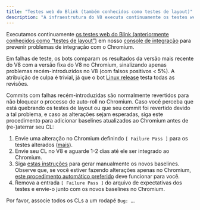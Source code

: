 ```yaml
---
title: "Testes web do Blink (também conhecidos como testes de layout)"
description: "A infraestrutura do V8 executa continuamente os testes web do Blink para prevenir problemas de integração com o Chromium. Este documento descreve o que fazer caso um desses testes falhe."
---
```

Executamos continuamente [os testes web do Blink (anteriormente conhecidos como “testes de layout”)](https://chromium.googlesource.com/chromium/src/+/master/docs/testing/web_tests.md) em nosso [console de integração](https://ci.chromium.org/p/v8/g/integration/console) para prevenir problemas de integração com o Chromium.

Em falhas de teste, os bots comparam os resultados da versão mais recente do V8 com a versão fixa do V8 no Chromium, sinalizando apenas problemas recém-introduzidos no V8 (com falsos positivos < 5%). A atribuição de culpa é trivial, já que o bot [Linux release](https://ci.chromium.org/p/v8/builders/luci.v8.ci/V8%20Blink%20Linux) testa todas as revisões.

Commits com falhas recém-introduzidas são normalmente revertidos para não bloquear o processo de auto-roll no Chromium. Caso você perceba que está quebrando os testes de layout ou que seu commit foi revertido devido a tal problema, e caso as alterações sejam esperadas, siga este procedimento para adicionar baselines atualizados ao Chromium antes de (re-)aterrar seu CL:

1. Envie uma alteração no Chromium definindo `[ Failure Pass ]` para os testes alterados ([mais](https://chromium.googlesource.com/chromium/src/+/master/docs/testing/web_test_expectations.md#updating-the-expectations-files)).
1. Envie seu CL no V8 e aguarde 1-2 dias até ele ser integrado ao Chromium.
1. Siga [estas instruções](https://chromium.googlesource.com/chromium/src/+/master/docs/testing/web_tests.md#Rebaselining-Web-Tests) para gerar manualmente os novos baselines. Observe que, se você estiver fazendo alterações apenas no Chromium, [este procedimento automático preferido](https://chromium.googlesource.com/chromium/src/+/master/docs/testing/web_test_expectations.md#how-to-rebaseline) deve funcionar para você.
1. Remova a entrada `[ Failure Pass ]` do arquivo de expectativas dos testes e envie-o junto com os novos baselines no Chromium.

Por favor, associe todos os CLs a um rodapé `Bug: …`.
